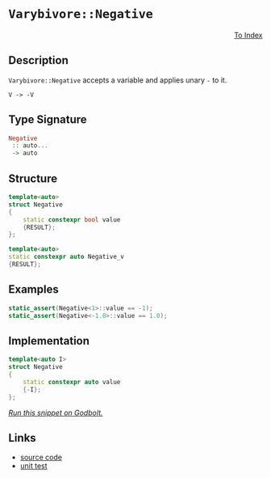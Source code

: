 <!-- Copyright 2024 Feng Mofan
SPDX-License-Identifier: Apache-2.0 -->

# `Varybivore::Negative`

<p style='text-align: right;'><a href="../../../facilities/metafunctions.md#varybivore-negative">To Index</a></p>

## Description

`Varybivore::Negative` accepts a variable and applies unary `-` to it.

<pre><code>V -> -V</code></pre>

## Type Signature

```Haskell
Negative
 :: auto...
 -> auto
```

## Structure

```C++
template<auto>
struct Negative
{
    static constexpr bool value
    {RESULT};
};

template<auto>
static constexpr auto Negative_v
{RESULT};
```

## Examples

```C++
static_assert(Negative<1>::value == -1);
static_assert(Negative<-1.0>::value == 1.0);
```

## Implementation

```C++
template<auto I>
struct Negative
{ 
    static constexpr auto value 
    {-I}; 
};
```

[*Run this snippet on Godbolt.*](https://godbolt.org/#z:OYLghAFBqd5QCxAYwPYBMCmBRdBLAF1QCcAaPECAMzwBtMA7AQwFtMQByARg9KtQYEAysib0QXACx8BBAKoBnTAAUAHpwAMvAFYTStJg1DIApACYAQuYukl9ZATwDKjdAGFUtAK4sGe1wAyeAyYAHI%2BAEaYxBJcpAAOqAqETgwe3r56icmOAkEh4SxRMVxxdpgOqUIETMQE6T5%2BZZj2uQzVtQT5YZHRsbY1dQ2ZZYNdwT1FfaUAlLaoXsTI7BwEmCzxBmsmAMxuTF5EANQAkrvYJhoAggoExF4OR6GYwEyOAG6Yl1cmAOwWR2%2BR2BR1ubzwyCOaAYt0wqnixCOB2O7zEXkwgOuIMB/wAtGdfgARXYA75/Yk7KzXb4AegAVAzGUyabTGQAVbBCNmMlnXelMgW8n7XMGOZAAfSYCiUdQgz1eHy%2Bey45xAIFR3gxuwphKOuK4MxJ31FEMl0uiBDlL3Bn12bn1ADoNKr1WitTsdUcuE7DZSOHNaJwAKy8PwcLSkVCcNzWayghZLLVmHY8UgETT%2BuYAaxAQbMDt%2BZkkAA5i0GNABOPMaABsxZ2%2Bk4kl4LAkGg0pDDEajHF4ChAHfT4f9pDgsBgiBACwI8UO5EoaA2dGioVYK1UxZruJrkiOwGQkKkDrMvEw%2BCIxDw6D0/EEIjE7CkMkEihU6mHpF0cQA7sQmPFOB4ANg1DDNI04AB5Q5ZwII5UCoI4Ny3Hc9wPL1JGPI4IA8Jd6ERcwUxmXghy0OYICQRd4mXMgKAgSjqJAYApDMPg6DWYh%2BwgCIwIiYJagAT0A3heOYYh%2BIgiJtAqIdU0XNhBAghhaEEj8sAiLxgH2WhaH7bheCwFhDGAcRVLwYhpLwT5dIjOEKkOFZU2CNZAw/Wg8AiP8xI8LAwLuPBWz00hPmICIkkwQl1iMtyjAzOYqAMYAFAANTwTBvwg%2BJGCE59hFEcQn1veQlDUMCv30IyUFjSx9Hc/tIDmVB4jaXTcVudBtVMSxrDMbtgsvLA6ogOZykqZwIFcYYmlIQIJkKYosiSFIBEmhaclSbo5umWwWgsgQOiGTxGj0Ea2n28YCl6EoBk6FbRk6DbLokYaE2WJ7Gw4ENOzAntEM3bdd33Q8MLMLDcEIEhAWTA1iNiuYEEwJgsBiIbSBzSQdgdCsdl%2BSQNEkIsa3bIMawrd7m1IVsUwdGsuDrCti1poNJC4IMsZrL6Px7PsBzTWLRwncip2gudaPovDVzYThahYd5flxJgoQMIwvQrB1vRs88SCvG9ZHvfLpEK18So/XQWN/f8hOAj7QM5yDhdg%2BCkWIGW5YV5AleAFW1adLCcKovDIZ2MwiN54cyIo1BcOiec6Mj/2%2Bml2XcXdoyuArLgOxoWh2M47iPxEgTsoLsSJKkhxsrkxgCEU5SwLUjStJ07KDKilYI3wczKissDbOQezsqclowLcjyBO8tviMvALU2C0KlAiwyjGi0Aw74BLktS9LMrDVNCr1x8DdkI33wjU3ypizqrGqkfBoaprUhatqOqqiwet4VA%2BqvTBb%2B21pUhcBg7hDojGmoAh6UwrrZCWmkYBU0oFtHAfNZof89pjFur/Xa7QxiIK2mCA6GQpp4POpMJBz1FivQNO9T6XZ36cCdi7eWisjJe3VqDTW%2BEoYhxIpmUg8NEZ9BRi5cmlNVZ41%2BKzX4vwdj40kDuOINDwK9lsDzbhZEBZIGnDBGOYsVxrils7FCLAFDvEhO8NODotjfwIKedh2s4h7zygfHKx9SogAbObACekrbUO%2BnbGchw4IIWloY4xpjzGWNuL7OO1FA47C4XzQWOiaILmiXhdUyB4jxHFGYis4oIkEElAYg2bFoi5x4nxMSRcKniUktJCukd5LVyUipdumB1KaTEE3QKLcl4T1IB3Cy3cPy937oFQeLkIwj08vxcevkp7ZVnmFBeUVggr1ImvJgiUUppQyllQKDiHwSEPi%2BYqJ8dBuPPsYF%2BNUIg/0as1TgNI2qVS6pYN%2BkZP4DXgMNHao0/DjUAegmaF0IGrWgeg%2BB61ZqPWQZgs66CTpVGwdC0Fd18FHTRcQzaJQyGJjei5HxtsOD0JCSYo4OSLFvCsWw8GHDCIwzDnDBGSNKBW2ESAMwqsdg7CDOWZm7ZuW/DrBzbsnBuaDlhqjEAkhfjHnEaUSQFYxFYy4L8d6OwbaiqUaoq2J4RW0O1ZK4KyRnCSCAA)

## Links

- [source code](../../../../conceptrodon/varybivore/negative.hpp)
- [unit test](../../../../tests/unit/metafunctions/varybivore/negative.test.hpp)
